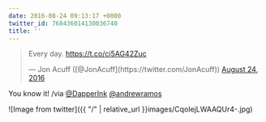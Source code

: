 ```yaml
---
date: 2016-08-24 09:13:17 +0000
twitter_id: 768436014130036740
title: ''
---
```


<blockquote class="twitter-tweet"><p lang="en" dir="ltr">Every day. <a href="https://t.co/ci5AG42Zuc">https://t.co/ci5AG42Zuc</a></p>&mdash; Jon Acuff ([@JonAcuff](https://twitter.com/JonAcuff)) <a href="https://twitter.com/JonAcuff/status/768424006395498496?ref_src=twsrc%5Etfw">August 24, 2016</a></blockquote>
<script async src="https://platform.twitter.com/widgets.js" charset="utf-8"></script>

You know it! /via [@DapperInk](https://twitter.com/DapperInk) [@andrewramos](https://twitter.com/andrewramos)

![Image from twitter]({{ "/" | relative_url  }}images/CqoIejLWAAQUr4-.jpg)
